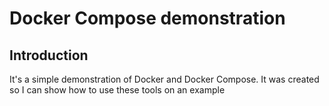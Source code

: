 # Docker Compose demonstration

## Introduction

It's a simple demonstration of Docker and Docker Compose. It was created so I can show how to use these tools
on an example

